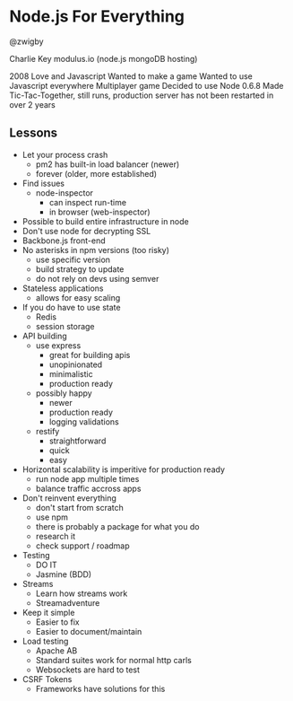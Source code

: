 Node.js For Everything
======================
@zwigby

Charlie Key
modulus.io (node.js mongoDB hosting)

2008
Love and Javascript
Wanted to make a game
Wanted to use Javascript everywhere
Multiplayer game
Decided to use Node
0.6.8
Made Tic-Tac-Together, still runs, production server has not been restarted in over 2 years

Lessons
-------
- Let your process crash
	- pm2 has built-in load balancer (newer)
	- forever (older, more established)
- Find issues
	- node-inspector
		- can inspect run-time
		- in browser (web-inspector)
- Possible to build entire infrastructure in node
- Don't use node for decrypting SSL 
- Backbone.js front-end
- No asterisks in npm versions (too risky)
	- use specific version
	- build strategy to update
	- do not rely on devs using semver
- Stateless applications
	- allows for easy scaling
- If you do have to use state
	- Redis
	- session storage
- API building
	- use express
		- great for building apis
		- unopinionated
		- minimalistic
		- production ready
	- possibly happy
		- newer
		- production ready
		- logging validations
	- restify
		- straightforward
		- quick
		- easy
- Horizontal scalability is imperitive for production ready
	- run node app multiple times
	- balance traffic accross apps
- Don't reinvent everything
	- don't start from scratch
	- use npm
	- there is probably a package for what you do
	- research it
	- check support / roadmap
- Testing
	- DO IT
	- Jasmine (BDD)
- Streams
	- Learn how streams work
	- Streamadventure
- Keep it simple
	- Easier to fix
	- Easier to document/maintain
- Load testing
	- Apache AB
	- Standard suites work for normal http carls
	- Websockets are hard to test
- CSRF Tokens
	- Frameworks have solutions for this






